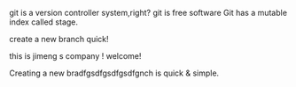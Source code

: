 git is a version controller system,right?
git is free software
Git has a mutable index called stage.


create a new branch quick!



this is jimeng s company !
welcome!


Creating a new bradfgsdfgsdfgsdfgnch is quick & simple.